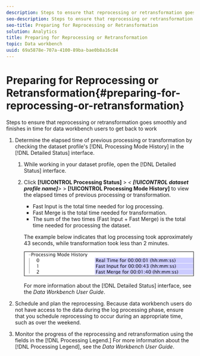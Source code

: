 ```yaml
---
description: Steps to ensure that reprocessing or retransformation goes smoothly and finishes in time for data workbench users to get back to work
seo-description: Steps to ensure that reprocessing or retransformation goes smoothly and finishes in time for data workbench users to get back to work
seo-title: Preparing for Reprocessing or Retransformation
solution: Analytics
title: Preparing for Reprocessing or Retransformation
topic: Data workbench
uuid: 69a5878e-707a-4100-89ba-bae0b8a16c84
---
```


# Preparing for Reprocessing or Retransformation{#preparing-for-reprocessing-or-retransformation}

Steps to ensure that reprocessing or retransformation goes smoothly and finishes in time for data workbench users to get back to work

1. Determine the elapsed time of previous processing or transformation by checking the dataset profile's [!DNL Processing Mode History] in the [!DNL Detailed Status] interface.

    1. While working in your dataset profile, open the [!DNL Detailed Status] interface. 
    1. Click **[!UICONTROL Processing Status]** > *< **[!UICONTROL dataset profile name]**>* > **[!UICONTROL Processing Mode History]** to view the elapsed times of previous processing or transformation.

        * Fast Input is the total time needed for log processing. 
        * Fast Merge is the total time needed for transformation. 
        * The sum of the two times (Fast Input + Fast Merge) is the total time needed for processing the dataset.

       The example below indicates that log processing took approximately 43 seconds, while transformation took less than 2 minutes.

       ![](assets/vis_DetailedStatus_ProcessingModeHistory.png)

       For more information about the [!DNL Detailed Status] interface, see the *Data Workbench User Guide*.

1. Schedule and plan the reprocessing. Because data workbench users do not have access to the data during the log processing phase, ensure that you schedule reprocessing to occur during an appropriate time, such as over the weekend.
1. Monitor the progress of the reprocessing and retransformation using the fields in the [!DNL Processing Legend.] For more information about the [!DNL Processing Legend], see the *Data Workbench User Guide*.
